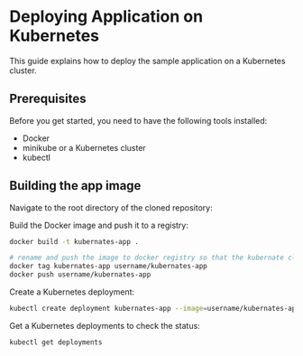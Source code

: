 # Deploying Application on Kubernetes

This guide explains how to deploy the sample application on a Kubernetes cluster.

## Prerequisites

Before you get started, you need to have the following tools installed:

- Docker
- minikube or a Kubernetes cluster
- kubectl

## Building the app image

Navigate to the root directory of the cloned repository:

Build the Docker image and push it to a registry:

```bash
docker build -t kubernates-app .

# rename and push the image to docker registry so that the kubernate cluster can pull it (username is your registry username)
docker tag kubernates-app username/kubernates-app
docker push username/kubernates-app
```

Create a Kubernetes deployment:

```bash
kubectl create deployment kubernates-app --image=username/kubernates-app
```

Get a Kubernetes deployments to check the status:

```bash
kubectl get deployments
```
